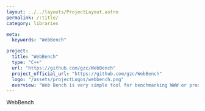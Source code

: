 ```yaml
---
layout: ../../layouts/ProjectLayout.astro
permalink: /:title/
category: libraries

meta:
  keywords: "WebBench"

project:
  title: "WebBench"
  type: "C++"
  url: "https://github.com/gzc/WebBench"
  project_official_url: "https://github.com/gzc/WebBench"
  logo: "/assets/projectLogos/webbench.png"
  overview: "Web Bench is very simple tool for benchmarking WWW or proxy servers."
---
```


<p>WebBench</p>
